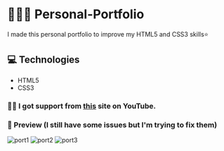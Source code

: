 # 💁🏻‍♀️ Personal-Portfolio
I made this personal portfolio to improve my HTML5 and CSS3 skills⭐️

## 💻 Technologies 
- HTML5
- CSS3

### 💪🏻 I got support from [this](https://www.youtube.com/watch?v=ONqgNVWJ-Dw&ab_channel=TheWebShala) site on YouTube.

### 👀 Preview (I still have some issues but I'm trying to fix them) 

![port1](https://user-images.githubusercontent.com/47380312/101939981-d830c300-3bf6-11eb-87c0-8edd9784a3a4.JPG)
![port2](https://user-images.githubusercontent.com/47380312/101939775-82f4b180-3bf6-11eb-9a52-2b67f0380297.JPG)
![port3](https://user-images.githubusercontent.com/47380312/101939782-84be7500-3bf6-11eb-8373-d18790a78012.JPG)

